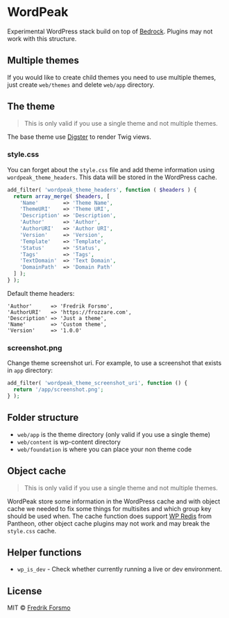 # WordPeak

Experimental WordPress stack build on top of [Bedrock](https://github.com/roots/bedrock). Plugins may not work with this structure.

## Multiple themes

If you would like to create child themes you need to use multiple themes, just create `web/themes` and delete `web/app` directory.

## The theme

> This is only valid if you use a single theme and not multiple themes.

The base theme use [Digster](https://github.com/frozzare/wp-digster) to render Twig views.

### style.css

You can forget about the `style.css` file and add theme information using `wordpeak_theme_headers`. This data will be stored in the WordPress cache.

```php
add_filter( 'wordpeak_theme_headers', function ( $headers ) {
  return array_merge( $headers, [
    'Name'        => 'Theme Name',
    'ThemeURI'    => 'Theme URI',
    'Description' => 'Description',
    'Author'      => 'Author',
    'AuthorURI'   => 'Author URI',
    'Version'     => 'Version',
    'Template'    => 'Template',
    'Status'      => 'Status',
    'Tags'        => 'Tags',
    'TextDomain'  => 'Text Domain',
    'DomainPath'  => 'Domain Path'
  ] );
} );
```

Default theme headers:

```
'Author'      => 'Fredrik Forsmo',
'AuthorURI'   => 'https://frozzare.com',
'Description' => 'Just a theme',
'Name'        => 'Custom theme',
'Version'     => '1.0.0'
```

### screenshot.png

Change theme screenshot uri. For example, to use a screenshot that exists in `app` directory:

```php
add_filter( 'wordpeak_theme_screenshot_uri', function () {
  return '/app/screenshot.png';
} );
```

## Folder structure

- `web/app` is the theme directory (only valid if you use a single theme)
- `web/content` is wp-content directory
- `web/foundation` is where you can place your non theme code

## Object cache

> This is only valid if you use a single theme and not multiple themes.

WordPeak store some information in the WordPress cache and with object cache we needed to fix some things for multisites and which group key should be used when. The cache function does support [WP Redis](https://github.com/pantheon-systems/wp-redis) from Pantheon, other object cache plugins may not work and may break the `style.css` cache.

## Helper functions

- `wp_is_dev` - Check whether currently running a live or dev environment.

## License

MIT © [Fredrik Forsmo](https://github.com/frozzare)
